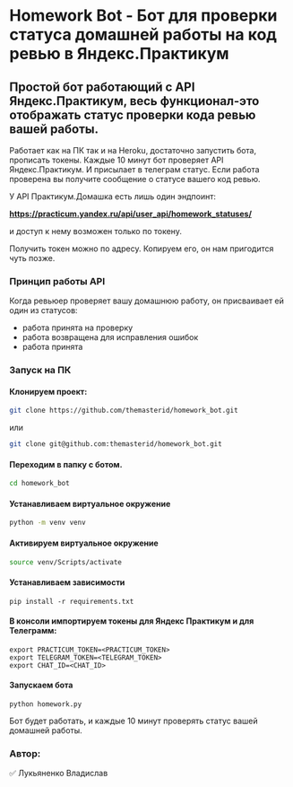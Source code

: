 # Homework Bot - Бот для проверки статуса домашней работы на код ревью в Яндекс.Практикум

## Простой бот работающий с API Яндекс.Практикум, весь функционал-это отображать статус проверки кода ревью вашей работы.

Работает как на ПК так и на Heroku, достаточно запустить бота, прописать токены. Каждые 10 минут бот проверяет API Яндекс.Практикум. И присылает в телеграм статус. Если работа проверена вы получите сообщение о статусе вашего код ревью.

У API Практикум.Домашка есть лишь один эндпоинт:

**https://practicum.yandex.ru/api/user_api/homework_statuses/**

и доступ к нему возможен только по токену.

Получить токен можно по адресу. Копируем его, он нам пригодится чуть позже.

### Принцип работы API

Когда ревьюер проверяет вашу домашнюю работу, он присваивает ей один из статусов:

* работа принята на проверку
* работа возвращена для исправления ошибок
* работа принята

### Запуск на ПК

#### Клонируем проект:

```bash
git clone https://github.com/themasterid/homework_bot.git
```

или
```bash
git clone git@github.com:themasterid/homework_bot.git
```
#### Переходим в папку с ботом.
```bash
cd homework_bot
```
#### Устанавливаем виртуальное окружение
```bash
python -m venv venv
```
#### Активируем виртуальное окружение
 ```bash 
source venv/Scripts/activate
```

#### Устанавливаем зависимости
```python3
pip install -r requirements.txt
```
#### В консоли импортируем токены для Яндекс Практикум и для Телеграмм:
```python3
export PRACTICUM_TOKEN=<PRACTICUM_TOKEN>
export TELEGRAM_TOKEN=<TELEGRAM_TOKEN>
export CHAT_ID=<CHAT_ID>
```
#### Запускаем бота
```python3
python homework.py
```
Бот будет работать, и каждые 10 минут проверять статус вашей домашней работы.

### Автор:
:white_check_mark: Лукьяненко Владислав 

